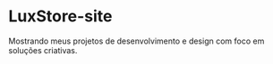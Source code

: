 # LuxStore-site
Mostrando meus projetos de desenvolvimento e design com foco em soluções criativas.
